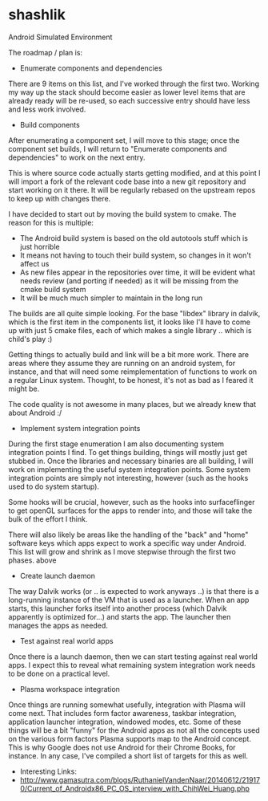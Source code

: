 shashlik
========

Android Simulated Environment

The roadmap / plan is:

* Enumerate components and dependencies

There are 9 items on this list, and I've worked through the first two. Working 
my way up the stack should become easier as lower level items that are already 
ready will be re-used, so each successive entry should have less and less work 
involved.


* Build components

After enumerating a component set, I will move to this stage; once the 
component set builds, I will return to "Enumerate components and dependencies" 
to work on the next entry.

This is where source code actually starts getting modified, and at this point I 
will import a fork of the relevant code base into a new git repository and 
start working on it there. It will be regularly rebased on the upstream repos 
to keep up with changes there. 

I have decided to start out by moving the build system to cmake. The reason 
for this is multiple:

- The Android build system is based on the old autotools stuff which is just 
horrible
- It means not having to touch their build system, so changes in it won't 
affect us
- As new files appear in the repositories over time, it will be evident what 
needs review (and porting if needed) as it will be missing from the cmake 
build system
- It will be much much simpler to maintain in the long run

The builds are all quite simple looking. For the base "libdex" library in 
dalvik, which is the first item in the components list, it looks like I'll have 
to come up with just 5 cmake files, each of which makes a single library .. 
which is child's play :)

Getting things to actually build and link will be a bit more work. There are 
areas where they assume they are running on an android system, for instance, 
and that will need some reimplementation of functions to work on a regular 
Linux system. Thought, to be  honest, it's not as bad as I feared it might be.

The code quality is not awesome in many places, but  we already knew that 
about Android :/


* Implement system integration points

During the first stage enumeration I am also documenting system integration 
points I find. To get things building, things will mostly just get stubbed in. 
Once the libraries and necessary binaries are all building, I will work on 
implementing the useful system integration points. Some system integration 
points are simply not interesting, however (such as the hooks used to do 
system startup).

Some hooks will be crucial, however, such as the hooks into surfaceflinger to 
get openGL surfaces for the apps to render into, and those will take the bulk 
of the effort I think.

There will also likely be areas like the handling of the "back" and "home" 
software keys which apps expect to work a specific way under Android. This list 
will grow and shrink as I move stepwise through the first two phases. above


* Create launch daemon

The way Dalvik works (or .. is expected to work anyways ..) is that there is a 
long-running instance of the VM that is used as a launcher. When an app 
starts, this launcher forks itself into another process (which Dalvik 
apparently is optimized for...) and starts the app. The launcher then manages 
the apps as needed.


* Test against real world apps

Once there is a launch daemon, then we can start testing against real world 
apps. I expect this to reveal what remaining system integration work needs to 
be done on a practical level.


* Plasma workspace integration

Once things are running somewhat usefully, integration with Plasma will come 
next. That includes form factor awareness, taskbar integration, application 
launcher integration, windowed modes, etc. Some of these things will be a bit 
"funny" for the Android apps as not all the concepts used on the various form 
factors Plasma supports map to the Android concept. This is why Google does 
not use Android for their Chrome Books, for instance. In any case, I've 
compiled a short list of targets for this as well.


* Interesting Links:
* http://www.gamasutra.com/blogs/RuthanielVandenNaar/20140612/219170/Current_of_Androidx86_PC_OS_interview_with_ChihWei_Huang.php
